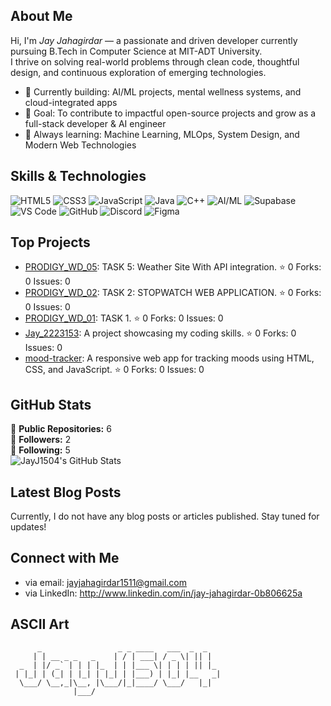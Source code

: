 ## About Me

Hi, I'm *Jay Jahagirdar* — a passionate and driven developer currently pursuing B.Tech in Computer Science at MIT-ADT University.  
I thrive on solving real-world problems through clean code, thoughtful design, and continuous exploration of emerging technologies.

- 🌱 Currently building: AI/ML projects, mental wellness systems, and cloud-integrated apps  
- 🎯 Goal: To contribute to impactful open-source projects and grow as a full-stack developer & AI engineer  
- 📘 Always learning: Machine Learning, MLOps, System Design, and Modern Web Technologies

## Skills & Technologies

![HTML5](https://img.shields.io/badge/HTML5-E34F26?style=for-the-badge&logo=html5&logoColor=white)
![CSS3](https://img.shields.io/badge/CSS3-1572B6?style=for-the-badge&logo=css3&logoColor=white)
![JavaScript](https://img.shields.io/badge/JavaScript-F7DF1E?style=for-the-badge&logo=javascript&logoColor=black)
![Java](https://img.shields.io/badge/Java-007396?style=for-the-badge&logo=java&logoColor=white)
![C++](https://img.shields.io/badge/C++-00599C?style=for-the-badge&logo=c%2B%2B&logoColor=white)
![AI/ML](https://img.shields.io/badge/AI%2FML-brightgreen?style=for-the-badge&logo=tensorflow&logoColor=white)
![Supabase](https://img.shields.io/badge/Supabase-3ECF8E?style=for-the-badge&logo=supabase&logoColor=white)
![VS Code](https://img.shields.io/badge/VS_Code-007ACC?style=for-the-badge&logo=visual-studio-code&logoColor=white)
![GitHub](https://img.shields.io/badge/GitHub-181717?style=for-the-badge&logo=github&logoColor=white)
![Discord](https://img.shields.io/badge/Discord-5865F2?style=for-the-badge&logo=discord&logoColor=white)
![Figma](https://img.shields.io/badge/Figma-F24E1E?style=for-the-badge&logo=figma&logoColor=white)

## Top Projects

- [PRODIGY_WD_05](https://github.com/JayJ1504/PRODIGY_WD_05): TASK 5: Weather Site With API integration. ⭐️ 0 Forks: 0 Issues: 0
- [PRODIGY_WD_02](https://github.com/JayJ1504/PRODIGY_WD_02): TASK 2: STOPWATCH WEB APPLICATION. ⭐️ 0 Forks: 0 Issues: 0
- [PRODIGY_WD_01](https://github.com/JayJ1504/PRODIGY_WD_01): TASK 1. ⭐️ 0 Forks: 0 Issues: 0
- [Jay_2223153](https://github.com/JayJ1504/Jay_2223153): A project showcasing my coding skills. ⭐️ 0 Forks: 0 Issues: 0
- [mood-tracker](https://github.com/JayJ1504/mood-tracker): A responsive web app for tracking moods using HTML, CSS, and JavaScript. ⭐️ 0 Forks: 0 Issues: 0

## GitHub Stats

🌟 **Public Repositories:** 6  
👥 **Followers:** 2  
🔗 **Following:** 5  
![JayJ1504's GitHub Stats](https://github-readme-stats.vercel.app/api?username=JayJ1504&show_icons=true&theme=radical)

## Latest Blog Posts

Currently, I do not have any blog posts or articles published. Stay tuned for updates!

## Connect with Me

* via email: jayjahagirdar1511@gmail.com
* via LinkedIn: http://www.linkedin.com/in/jay-jahagirdar-0b806625a

## ASCII Art

```
      _                 _ _ ____   ___  _  _   
     | | __ _ _   _    | / | ___| / _ \| || |  
  _  | |/ _` | | | |_  | | |___ \| | | | || |_ 
 | |_| | (_| | |_| | |_| | |___) | |_| |__   _|
  \___/ \__,_|\__, |\___/|_|____/ \___/   |_|  
              |___/                            
